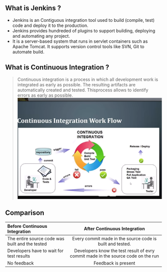 

## What is  Jenkins ?
- Jenkins is an Contiguous integration tool used to build (compile, test) code and deploy it to the production.
- Jenkins provides hundreded of plugins to support building, deploying and automating any project.
- It is a server-based system that runs in servlet containers such as Apache Tomcat. It supports version control tools like SVN, Git to automate build.

## What is Continuous Integration ?
> Continuous integration is a process in which all development work is integrated as early as possible. The resulting artifacts are automatically created and tested. Thisprocess allows to identify errors as early as possible.
![](https://github.com/Tcarters/jenkinsEssentialForDev/blob/master/Screenshots/continuousIntegration.png)

## Comparison

| Before Continuous Integration | After Continuous Integration | 
|:----------|:-------------:|
| The entire source code was built and the tested | Every commit made in the source code is built and tested.  |
| Developers have to wait for test results        | Developers know the test result of evry commit made in the source code on the run |
| No feedback                                     | Feedback is present | 